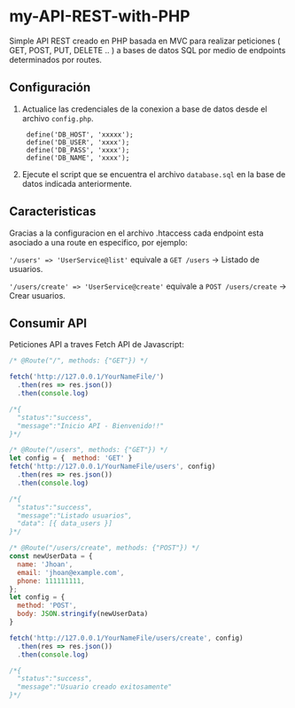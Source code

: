 # my-API-REST-with-PHP
Simple API REST creado en PHP basada en MVC para realizar peticiones ( GET, POST, PUT, DELETE .. ) a bases de datos SQL por medio de endpoints determinados por routes.

## Configuración
1. Actualice las credenciales de la conexion a base de datos desde el archivo `config.php`.

        define('DB_HOST', 'xxxxx');
        define('DB_USER', 'xxxx');
        define('DB_PASS', 'xxxx');
        define('DB_NAME', 'xxxx');
   
2. Ejecute el script que se encuentra el archivo `database.sql` en la base de datos indicada anteriormente.

## Caracteristicas
Gracias a la configuracion en el archivo .htaccess cada endpoint esta asociado a una route en especifico, por ejemplo:

`'/users' => 'UserService@list'` equivale a `GET /users` → Listado de usuarios.

`'/users/create' => 'UserService@create'` equivale a `POST /users/create` → Crear usuarios.

## Consumir API
Peticiones API a traves Fetch API de Javascript:

```js
/* @Route("/", methods: {"GET"}) */

fetch('http://127.0.0.1/YourNameFile/')
  .then(res => res.json())
  .then(console.log)

/*{
  "status":"success",
  "message":"Inicio API - Bienvenido!!"
}*/
```

```js
/* @Route("/users", methods: {"GET"}) */
let config = {  method: 'GET' }
fetch('http://127.0.0.1/YourNameFile/users', config)
  .then(res => res.json())
  .then(console.log)

/*{
  "status":"success",
  "message":"Listado usuarios",
  "data": [{ data_users }]
}*/
```

```js
/* @Route("/users/create", methods: {"POST"}) */
const newUserData = {
  name: 'Jhoan',
  email: 'jhoan@example.com',
  phone: 111111111,
};
let config = {
  method: 'POST',
  body: JSON.stringify(newUserData)
}

fetch('http://127.0.0.1/YourNameFile/users/create', config)
  .then(res => res.json())
  .then(console.log)

/*{
  "status":"success",
  "message":"Usuario creado exitosamente"
}*/
```
